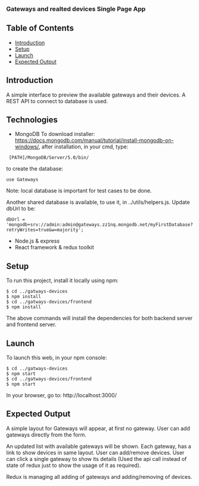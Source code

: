 ### Gateways and realted devices Single Page App

## Table of Contents
* [Introduction](#introduction)
* [Setup](#setup)
* [Launch](#launch)
* [Expected Output](#expected-output)

## Introduction
 A simple interface to preview the available gateways and their devices.
 A REST API to connect to database is used.

## Technologies
 * MongoDB
 To download installer: https://docs.mongodb.com/manual/tutorial/install-mongodb-on-windows/, after installation, 
 in your cmd, type:
 
 ```
  [PATH]/MongoDB/Server/5.0/bin/
 ```
 
 to create the database:
 
 ```
 use Gateways
 ```
 Note: local database is important for test cases to be done.
 
 Another shared database is available, to use it, in ../utils/helpers.js.
 Update dbUrl to be:
 ```
 dbUrl = 'mongodb+srv://admin:admin@gateways.zz1nq.mongodb.net/myFirstDatabase?retryWrites=true&w=majority';
 ```
 
 * Node.js & express
 * React framework & redux toolkit

## Setup
To run this project, install it locally using npm:

```
$ cd ../gatways-devices
$ npm install
$ cd ../gatways-devices/frontend
$ npm install
```
The above commands will install the dependencies for both backend server and frontend server.

## Launch
To launch this web, in your npm console:

```
$ cd ../gatways-devices
$ npm start
$ cd ../gatways-devices/frontend
$ npm start
```
In your browser, go to: http://localhost:3000/

## Expected Output
A simple layout for Gateways will appear, at first no gateway.
User can add gateways directly from the form.

An updated list with available gateways will be shown. Each gateway, has a link to show devices in same layout.
User can add/remove devices.
User can click a single gateway to show its details (Used the api call instead of state of redux just to
  show the usage of it as required).

Redux is managing all adding of gateways and adding/removing of devices.
